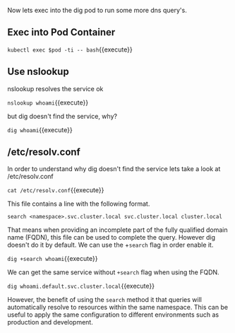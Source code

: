 Now lets exec into the dig pod to run some more dns query's.

## Exec into Pod Container

`kubectl exec $pod -ti -- bash`{{execute}}

## Use  nslookup

nslookup resolves the service ok

`nslookup whoami`{{execute}}

but dig doesn't find the service, why?

`dig whoami`{{execute}}

## /etc/resolv.conf

In order to understand why dig doesn't find the service lets take a look at /etc/resolv.conf

`cat /etc/resolv.conf`{{execute}}

This file contains a line with the following format.

```shell
search <namespace>.svc.cluster.local svc.cluster.local cluster.local
```

That means when providing an incomplete part of the fully qualified domain name (FQDN), this file can be used to complete the query. However dig doesn't do it by default. We can use the +`search` flag in order enable it.

`dig +search whoami`{{execute}}

We can get the same service without `+search` flag when using the FQDN.

`dig whoami.default.svc.cluster.local`{{execute}}

However, the benefit of using the `search` method it that queries will automatically resolve to resources within the same namespace. This can be useful to apply the same configuration to different environments such as production and development.
